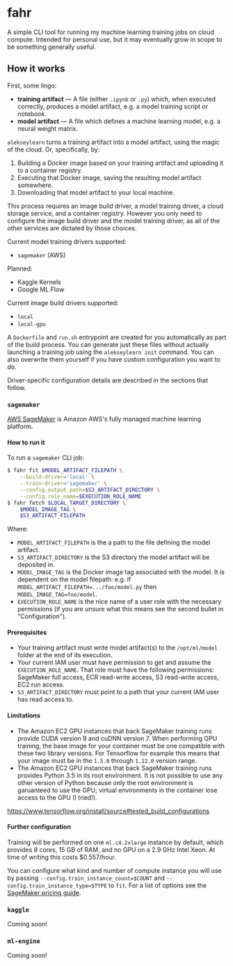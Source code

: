 # fahr

A simple CLI tool for running my machine learning training jobs on cloud compute. Intended for personal use, but it may eventually grow in scope to be something generally useful.

## How it works

First, some lingo:

* **training artifact** &mdash; A file (either `.ipynb` or `.py`) which, when executed correctly, produces a model artifact, e.g. a model training script or notebook.
* **model artifact** &mdash; A file which defines a machine learning model, e.g. a neural weight matrix.

`alekseylearn` turns a training artifact into a model artifact, using the magic of the cloud. Or, specifically, by:

1. Building a Docker image based on your training artifact and uploading it to a container registry.
2. Executing that Docker image, saving the resulting model artifact somewhere.
3. Downloading that model artifact to your local machine.

This process requires an image build driver, a model training driver, a cloud storage service, and a container registry. However you only need to configure the image build driver and the model training driver, as all of the other services are dictated by those choices.

Current model training drivers supported:

* `sagemaker` (AWS)

Planned:

* Kaggle Kernels
* Google ML Flow

Current image build drivers supported:

* `local`
* `local-gpu`

A `Dockerfile` and `run.sh` entrypoint are created for you automatically as part of the build process. You can generate just these files without actually launching a training job using the `alekseylearn init` command. You can also overwrite them yourself if you have custom configuration you want to do.

Driver-specific configuration details are described in the sections that follow.

### `sagemaker`

[AWS SageMaker](https://aws.amazon.com/sagemaker/) is Amazon AWS's fully managed machine learning platform.

#### How to run it

To run a `sagemaker` CLI job:

```bash
$ fahr fit $MODEL_ARTIFACT_FILEPATH \
    --build-driver='local' \
    --train-driver='sagemaker' \
    --config.output_path=$S3_ARTIFACT_DIRECTORY \
    --config.role_name=$EXECUTION_ROLE_NAME
$ fahr fetch $LOCAL_TARGET_DIRECTORY \
    $MODEL_IMAGE_TAG \
    $S3_ARTIFACT_FILEPATH
```

Where:

* `MODEL_ARTIFACT_FILEPATH` is the a path to the file defining the model artifact.
* `S3_ARTIFACT_DIRECTORY` is the S3 directory the model artifact will be deposited in.
* `MODEL_IMAGE_TAG` is the Docker image tag associated with the model. It is dependent on the model filepath: e.g. if `MODEL_ARTIFACT_FILEPATH=.../foo/model.py` then `MODEL_IMAGE_TAG=foo/model`.
* `EXECUTION_ROLE_NAME` is the nice name of a user role with the necessary permissions (if you are unsure what this means see the second bullet in "Configuration").

#### Prerequisites

* Your training artifact must write model artifact(s) to the `/opt/ml/model` folder at the end of its execution.
* Your current IAM user must have permission to get and assume the `EXECUTION_ROLE_NAME`. That role must have the following permissions: SageMaker full access, ECR read-write access, S3 read-write access, EC2 run access.
* `S3_ARTIFACT_DIRECTORY` must point to a path that your current IAM user has read access to.

#### Limitations

* The Amazon EC2 GPU instances that back SageMaker training runs provide CUDA version 9 and cuDNN version 7. When performing GPU training, the base image for your container must be one compatible with these two library versions. For Tensorflow for example this means that your image must be in the `1.5.0` through `1.12.0` version range.
* The Amazon EC2 GPU instances that back SageMaker training runs provides Python 3.5 in its root environment. It is not possible to use any other version of Python because only the root environment is garuanteed to use the GPU; virtual environments in the container lose access to the GPU (I tried!).

https://www.tensorflow.org/install/source#tested_build_configurations

#### Further configuration

Training will be performed on one `ml.c4.2xlarge` instance by default, which provides 8 cores, 15 GB of RAM, and no GPU on a 2.9 GHz Intel Xeon. At time of writing this costs $0.557/hour.

You can configure what kind and number of compute instance you will use by passing `--config.train_instance_count=$COUNT` and `--config.train_instance_type=$TYPE` to `fit`. For a list of options see the [SageMaker pricing guide](https://aws.amazon.com/sagemaker/pricing/).

### `kaggle`

Coming soon!

### `ml-engine`

Coming soon!